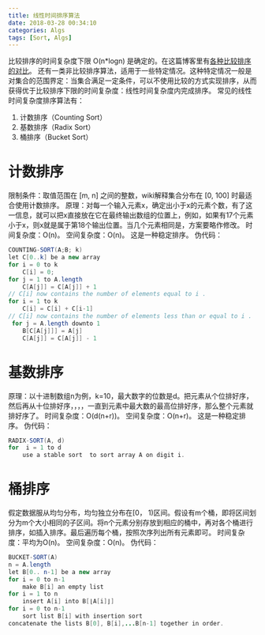 ```yaml
---
title: 线性时间排序算法
date: 2018-03-28 00:34:10
categories: Algs
tags: [Sort, Algs]
---
```

比较排序的时间复杂度下限 O(n*logn) 是确定的。在这篇博客里有[各种比较排序的对比](http://www.cnblogs.com/gaochundong/p/comparison_sorting_algorithms.html "各种比较排序的对比")。
还有一类非比较排序算法，适用于一些特定情况。这种特定情况一般是对集合的范围界定：当集合满足一定条件，可以不使用比较的方式实现排序，从而获得优于比较排序下限的时间复杂度：线性时间复杂度内完成排序。
常见的线性时间复杂度排序算法有：
1. 计数排序（Counting Sort）
2. 基数排序（Radix Sort）
3. 桶排序（Bucket Sort）

# 计数排序
限制条件：取值范围在 [m, n] 之间的整数，wiki解释集合分布在 [0, 100] 时最适合使用计数排序。
原理：对每一个输入元素x，确定出小于x的元素个数，有了这一信息，就可以把x直接放在它在最终输出数组的位置上，例如，如果有17个元素小于x，则x就是属于第18个输出位置。当几个元素相同是，方案要略作修改。
时间复杂度：O(n)。
空间复杂度：O(n)。
这是一种稳定排序。
伪代码：
```java
COUNTING-SORT(A;B; k)
let C[0..k] be a new array
for i = 0 to k
	C[i] = 0;
for j = 1 to A.length
	C[A[j]] = C[A[j]] + 1
// C[i] now contains the number of elements equal to i .
for i = 1 to k
	C[i] = C[i] + C[i-1]
// C[i] now contains the number of elements less than or equal to i .
 for j = A.length downto 1
 	B[C[A[j]]] = A[j]
 	C[A[j]] = C[A[j]] - 1
```

# 基数排序
原理：以十进制数组n为例，k=10，最大数字的位数是d。把元素从个位排好序，然后再从十位排好序，，，，一直到元素中最大数的最高位排好序，那么整个元素就排好序了。
时间复杂度：O(d(n+r))。
空间复杂度：O(n+r)。
这是一种稳定排序。
伪代码：
```java
RADIX-SORT(A, d)
for  i = 1 to d
	use a stable sort  to sort array A on digit i.
```

# 桶排序
假定数据服从均匀分布，均匀独立分布在[0， 1)区间。假设有m个桶，即将区间划分为m个大小相同的子区间。将n个元素分别存放到相应的桶中，再对各个桶进行排序，如插入排序。最后遍历每个桶，按照次序列出所有元素即可。
时间复杂度：平均为O(n)。
空间复杂度：O(n)。
伪代码：
```java
BUCKET-SORT(A)
n = A.length
let B[0.. n-1] be a new array
for i = 0 to n-1
	make B[i] an empty list
for i = 1 to n
	insert A[i] into B[⌊A[i]⌋]
for i = 0 to n-1
	sort list B[i] with insertion sort
concatenate the lists B[0], B[i],...B[n-1] together in order.
```
